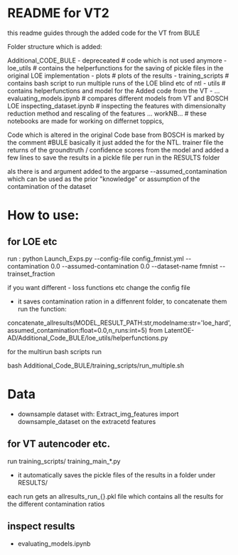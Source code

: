 # README for VT2 

this readme guides through the added code for the VT from BULE

Folder structure which is added:

Additional_CODE_BULE -  depreceated           # code which is not used anymore
                     -  loe_utils             # contains the helperfunctions for the saving of pickle files in the original LOE implementation
                     -  plots                 # plots of the results
                     -  training_scripts      # contains bash script to run multiple runs of the LOE blind etc of ntl
                     -  utils                 # contains helperfunctions and model for the Added code from the VT
                     -
                     ...                      
                     evaluating_models.ipynb  # compares different models from VT and BOSCH LOE
                     inspecting_dataset.ipynb # inspecting the features with dimensionalty reduction method and rescaling of the features
                     ...
                     workNB...                # these  notebooks are made for working on differnet toppics,




Code which is altered in the original Code base from BOSCH is marked by the comment #BULE 
basically it just added the   for the NTL. trainer file the returns of the groundtruth / confidence scores from the model 
and added a few lines to save the results in a pickle file per run in the RESULTS folder

als there is and argument added to the argparse --assumed_contamination which can be used as the prior "knowledge" or assumption of
the contamination of the dataset



# How to use:


## for LOE etc 

run :
python Launch_Exps.py --config-file config_fmnist.yml   --contamination 0.0 --assumed-contamination 0.0 --dataset-name fmnist  --trainset_fraction

if you want different - loss functions etc change the  config file

- it saves contamination ration in a diffenrent folder, to concatenate them run the function:

concatenate_allresults(MODEL_RESULT_PATH:str,modelname:str='loe_hard',assumed_contamination:float=0.0,n_runs:int=5)
from
LatentOE-AD/Additional_Code_BULE/loe_utils/helperfunctions.py


for the multirun bash scripts run 

 bash Additional_Code_BULE/training_scripts/run_multiple.sh



# Data

- downsample dataset with: Extract_img_features import downsample_dataset on the extracetd features


## for VT autencoder etc. 
run training_scripts/ training_main_*.py

- it automatically saves the pickle files of the results in a folder under RESULTS/

each run gets an allresults_run_{}.pkl file which contains all the results for the different contamination ratios



## inspect results

- evaluating_models.ipynb 